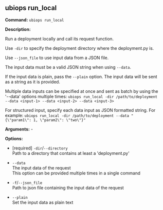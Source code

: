 
## ubiops run_local

**Command:** `ubiops run_local`

**Description:**

Run a deployment locally and call its request function.

Use `-dir` to specify the deployment directory where the deployment.py is.

Use `--json_file` to use input data from a JSON file.

The input data must be a valid JSON string when using `--data`.

If the input data is plain, pass the `--plain` option. The input data will be sent as a string as it is provided.

Multiple data inputs can be specified at once and sent as batch by using the '--data' options multiple times:
`ubiops run_local -dir /path/to/deployment --data <input-1> --data <input-2> --data <input-3>`

For structured input, specify each data input as JSON formatted string. For example:
`ubiops run_local -dir /path/to/deployment --data "{\"param1\": 1, \"param2\": \"two\"}"`

**Arguments:** - 

**Options:**

- [required] `-dir`/`--directory`<br/>Path to a directory that contains at least a 'deployment.py'

- `--data`<br/>The input data of the request<br/>This option can be provided multiple times in a single command

- `-f`/`--json_file`<br/>Path to json file containing the input data of the request

- `--plain`<br/>Set the input data as plain text


<br/>

